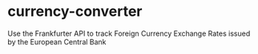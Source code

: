 # currency-converter
Use the Frankfurter API to track Foreign Currency Exchange Rates issued by the European Central Bank
